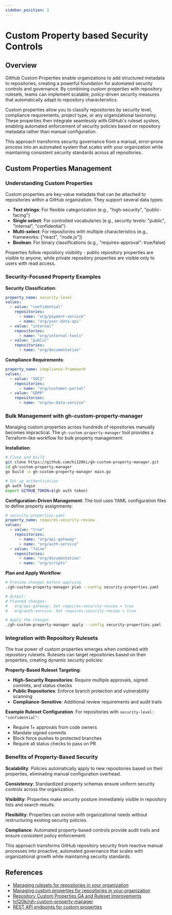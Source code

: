 ```yaml
---
sidebar_position: 3
---
```


# Custom Property based Security Controls

## Overview

GitHub Custom Properties enable organizations to add structured metadata to repositories, creating a powerful foundation for automated security controls and governance. By combining custom properties with repository rulesets, teams can implement scalable, policy-driven security measures that automatically adapt to repository characteristics.

Custom properties allow you to classify repositories by security level, compliance requirements, project type, or any organizational taxonomy. These properties then integrate seamlessly with GitHub's ruleset system, enabling automated enforcement of security policies based on repository metadata rather than manual configuration.

This approach transforms security governance from a manual, error-prone process into an automated system that scales with your organization while maintaining consistent security standards across all repositories.

## Custom Properties Management

### Understanding Custom Properties

Custom properties are key-value metadata that can be attached to repositories within a GitHub organization. They support several data types:

- **Text strings**: For flexible categorization (e.g., "high-security", "public-facing")
- **Single select**: For controlled vocabularies (e.g., security levels: "public", "internal", "confidential")
- **Multi-select**: For repositories with multiple characteristics (e.g., frameworks: ["react", "node.js"])
- **Boolean**: For binary classifications (e.g., "requires-approval": true/false)

Properties follow repository visibility - public repository properties are visible to anyone, while private repository properties are visible only to users with read access.

### Security-Focused Property Examples

**Security Classification**:

```yaml
property_name: security-level
values:
  - value: "confidential"
    repositories:
      - name: "org/payment-service"
      - name: "org/user-data-api"
  - value: "internal"
    repositories:
      - name: "org/internal-tools"
  - value: "public"
    repositories:
      - name: "org/documentation"
```

**Compliance Requirements**:

```yaml
property_name: compliance-framework
values:
  - value: "SOC2"
    repositories:
      - name: "org/customer-portal"
  - value: "GDPR"
    repositories:
      - name: "org/eu-data-service"
```

### Bulk Management with gh-custom-property-manager

Managing custom properties across hundreds of repositories manually becomes impractical. The `gh-custom-property-manager` tool provides a Terraform-like workflow for bulk property management:

**Installation**:

```bash
# Clone and build
git clone https://github.com/hi120ki/gh-custom-property-manager.git
cd gh-custom-property-manager
go build -o gh-custom-property-manager main.go

# Set up authentication
gh auth login
export GITHUB_TOKEN=$(gh auth token)
```

**Configuration-Driven Management**:
The tool uses YAML configuration files to define property assignments:

```yaml
# security-properties.yaml
property_name: requires-security-review
values:
  - value: "true"
    repositories:
      - name: "org/api-gateway"
      - name: "org/auth-service"
  - value: "false"
    repositories:
      - name: "org/documentation"
      - name: "org/scripts"
```

**Plan and Apply Workflow**:

```bash
# Preview changes before applying
./gh-custom-property-manager plan --config security-properties.yaml

# Output:
# Planned changes:
#   org/api-gateway: Set requires-security-review = true
#   org/auth-service: Set requires-security-review = true

# Apply the changes
./gh-custom-property-manager apply --config security-properties.yaml
```

### Integration with Repository Rulesets

The true power of custom properties emerges when combined with repository rulesets. Rulesets can target repositories based on their properties, creating dynamic security policies:

**Property-Based Ruleset Targeting**:

- **High-Security Repositories**: Require multiple approvals, signed commits, and status checks
- **Public Repositories**: Enforce branch protection and vulnerability scanning
- **Compliance-Sensitive**: Additional review requirements and audit trails

**Example Ruleset Configuration**:
For repositories with `security-level: "confidential"`:

- Require 1+ approvals from code owners
- Mandate signed commits
- Block force pushes to protected branches
- Require all status checks to pass on PR

### Benefits of Property-Based Security

**Scalability**: Policies automatically apply to new repositories based on their properties, eliminating manual configuration overhead.

**Consistency**: Standardized property schemas ensure uniform security controls across the organization.

**Visibility**: Properties make security posture immediately visible in repository lists and search results.

**Flexibility**: Properties can evolve with organizational needs without restructuring existing security policies.

**Compliance**: Automated property-based controls provide audit trails and ensure consistent policy enforcement.

This approach transforms GitHub repository security from reactive manual processes into proactive, automated governance that scales with organizational growth while maintaining security standards.

## References

- [Managing rulesets for repositories in your organization](https://docs.github.com/en/enterprise-cloud@latest/organizations/managing-organization-settings/managing-rulesets-for-repositories-in-your-organization)
- [Managing custom properties for repositories in your organization](https://docs.github.com/en/enterprise-cloud@latest/organizations/managing-organization-settings/managing-custom-properties-for-repositories-in-your-organization)
- [Repository Custom Properties GA and Ruleset Improvements](https://github.blog/changelog/2024-02-14-repository-custom-properties-ga-and-ruleset-improvements/)
- [hi120ki/gh-custom-property-manager](https://github.com/hi120ki/gh-custom-property-manager)
- [REST API endpoints for custom properties](https://docs.github.com/en/rest/repos/custom-properties?apiVersion=2022-11-28)
